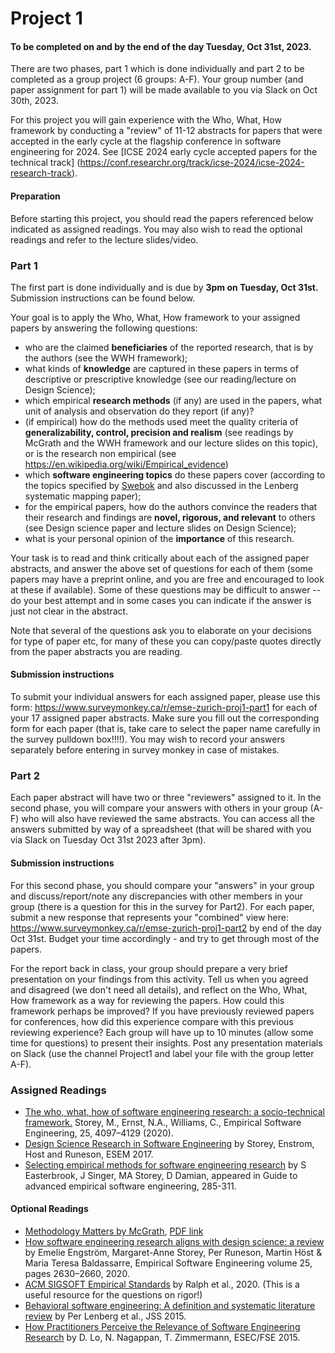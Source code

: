 
# Project 1 
#### To be completed on  and by the end of the day Tuesday, Oct 31st, 2023.

There are two phases, part 1 which is done individually and part 2 to be completed as a group project (6 groups: A-F). Your group number (and paper assignment for part 1) will be made available to you via Slack on Oct 30th, 2023.

For this project you will gain experience with the Who, What, How framework by conducting a "review" of 11-12 abstracts for papers that were accepted in the early cycle at the flagship conference in software engineering for 2024. See 
[ICSE 2024 early cycle accepted papers for the technical track] (https://conf.researchr.org/track/icse-2024/icse-2024-research-track). 

#### Preparation

Before starting this project, you should read the papers referenced below indicated as assigned readings. You may also wish to read the optional readings and refer to the lecture slides/video. 

### Part 1

The first part is done individually and is due by **3pm on Tuesday, Oct 31st.** Submission instructions can be found below.

Your goal is to apply the Who, What, How framework to your assigned papers by answering the following questions: 
- who are the claimed **beneficiaries** of the reported research, that is by the authors (see the WWH framework);
- what kinds of **knowledge** are captured in these papers in terms of descriptive or prescriptive knowledge (see our reading/lecture on Design Science);
- which empirical **research methods** (if any) are used in the papers, what unit of analysis and observation do they report (if any)?
- (if empirical) how do the methods used meet the quality criteria of **generalizability, control, precision and realism** (see readings by McGrath and the WWH framework and our lecture slides on this topic), or is the research non empirical (see https://en.wikipedia.org/wiki/Empirical_evidence)
- which **software engineering topics** do these papers cover (according to the topics specified by [Swebok](https://cs.fit.edu/~kgallagher/Schtick/Serious/SWEBOKv3.pdf) and also discussed in the Lenberg systematic mapping paper);
- for the empirical papers, how do the authors convince the readers that their research and findings are **novel, rigorous, and relevant** to others (see Design science paper and lecture slides on Design Science);
- what is your personal opinion of the **importance** of this research.

Your task is to read and think critically about each of the assigned paper abstracts, and answer the above set of questions for each of them (some papers may have a preprint online, and you are free and encouraged to look at these if available). Some of these questions may be difficult to answer -- do your best attempt and in some cases you can indicate if the answer is just not clear in the abstract.   

Note that several of the questions ask you to elaborate on your decisions for type of paper etc, for many of these you can copy/paste quotes directly from the paper abstracts you are reading.

#### Submission instructions
To submit your individual answers for each assigned paper, please use this form: https://www.surveymonkey.ca/r/emse-zurich-proj1-part1 for each of your 17 assigned paper abstracts.
Make sure you fill out the corresponding form for each paper (that is, take care to select the paper name carefully in the survey pulldown box!!!!). You may wish to record your answers separately before entering in survey monkey in case of mistakes.

### Part  2

Each paper abstract will have two or three "reviewers" assigned to it.  In the second phase, you will compare your answers with others in your group (A-F) who will also have reviewed the same abstracts. You can access all the answers submitted by way of a spreadsheet (that will be shared with you via Slack on Tuesday Oct 31st 2023 after 3pm). 

#### Submission instructions
For this second phase, you should compare your "answers" in your group and discuss/report/note any discrepancies with other members in your group (there is a question for this in the survey for Part2). For each paper, submit a new response that represents your "combined" view here: https://www.surveymonkey.ca/r/emse-zurich-proj1-part2 by end of the day Oct 31st. Budget your time accordingly - and try to get through most of the papers.  

For the report back in class, your group should prepare a very brief presentation on your findings from this activity.  Tell us when you agreed and disagreed (we don't need all details), and reflect on the Who, What, How framework as a way for reviewing the papers.  How could this framework perhaps be improved?
If you have previously reviewed papers for conferences, how did this experience compare with this previous reviewing experience?  Each group will have up to 10 minutes (allow some time for questions) to present their insights.  Post any presentation materials on Slack (use the channel Project1 and label your file with the group letter A-F). 

### Assigned Readings 

- [The who, what, how of software engineering research: a socio-technical framework.](https://link.springer.com/article/10.1007%2Fs10664-020-09858-z) Storey, M., Ernst, N.A., Williams, C.,  Empirical Software Engineering, 25, 4097–4129 (2020).
- [Design Science Research in Software Engineering](http://chisel.cs.uvic.ca/pubs/storey-ESEM2017.pdf) by Storey, Enstrom, Host and Runeson, ESEM 2017.
- [Selecting empirical methods for software engineering research](https://www.cin.ufpe.br/~fmcf2/Doutorado/2008-Guide%20to%20Advanced%20Empirical%20Software%20Engineering.pdf#page=289) by S Easterbrook, J Singer, MA Storey, D Damian, appeared in Guide to advanced empirical software engineering, 285-311. 

#### Optional Readings

- [Methodology Matters by McGrath](https://www.sciencedirect.com/science/article/pii/B9780080515748500194), [PDF link](https://hci.stanford.edu/courses/cs376/2014/readings/mcgrath_methodology_matters.pdf)
- [How software engineering research aligns with design science: a review](https://link.springer.com/article/10.1007/s10664-020-09818-7) by Emelie Engström, Margaret-Anne Storey, Per Runeson, Martin Höst & Maria Teresa Baldassarre, Empirical Software Engineering volume 25, pages 2630–2660, 2020.
- [ACM SIGSOFT Empirical Standards](https://www2.sigsoft.org/EmpiricalStandards/tools/) by Ralph et al., 2020.  (This is a useful resource for the questions on rigor!)
- [Behavioral software engineering: A definition and systematic literature review](https://www.sciencedirect.com/science/article/abs/pii/S0164121215000989) by Per Lenberg et al., JSS 2015.
- [How Practitioners Perceive the Relevance of Software Engineering Research](http://thomas-zimmermann.com/publications/files/lo-esecfse-2015.pdf) by D. Lo, N. Nagappan, T. Zimmermann, ESEC/FSE 2015.


